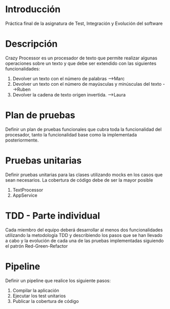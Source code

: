 # Introducción
Práctica final de la asignatura de Test, Integración y Evolución del software 

# Descripción
Crazy Processor es un procesador de texto que permite realizar algunas operaciones sobre un texto y que debe ser extendido con las siguientes funcionalidades:
1.  Devolver un texto con el número de palabras -->Marc
2.  Devolver un texto con el número de mayúsculas y minúsculas del texto -->Ruben
3.  Devolver la cadena de texto origen invertida. -->Laura

# Plan de pruebas
Definir un plan de pruebas funcionales que cubra toda la funcionalidad del procesador, tanto la funcionalidad base como la implementada posteriormente.

# Pruebas unitarias
Definir pruebas unitarias para las clases utilizando mocks en los casos que sean necesarios. La cobertura de código debe de ser la mayor posible
1.  TextProcessor
2.  AppService

# TDD - Parte individual
Cada miembro del equipo deberá desarrollar al menos dos funcionalidades utilizando la metodología TDD y describiendo los pasos que se han llevado a cabo y la evolución de cada una de las pruebas implementadas siguiendo el patrón Red-Green-Refactor

# Pipeline
Definir un pipeline que realice los siguiente pasos:
1.  Compilar la aplicación
2.  Ejecutar los test unitarios
3.  Publicar la cobertura de código